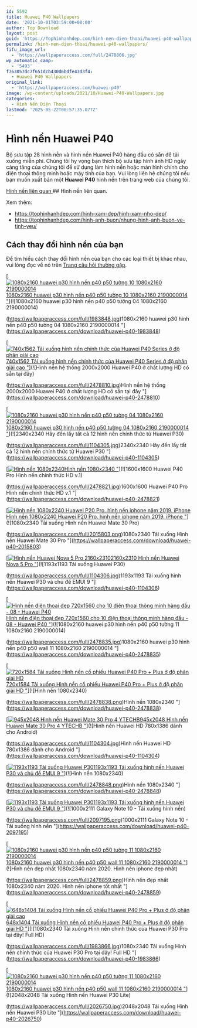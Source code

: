 ```yaml
---
id: 5592
title: Huawei P40 Wallpapers
date: '2021-10-01T03:59:00+00:00'
author: Top Download
layout: post
guid: 'https://Tophinhanhdep.com/hinh-nen-dien-thoai/huawei-p40-wallpapers/'
permalink: /hinh-nen-dien-thoai/huawei-p40-wallpapers/
fifu_image_url:
  - 'https://wallpaperaccess.com/full/2478806.jpg'
wp_automatic_camp:
  - '5493'
f763057dc7f651dcb430d6bdfe43d3f4:
  - Huawei P40 Wallpapers
original_link:
  - 'https://wallpaperaccess.com/huawei-p40'
image: /wp-content/uploads/2021/10/Huawei-P40-Wallpapers.jpg
categories:
  - Hình Nền Điện Thoại
lastmod: '2025-05-22T00:57:35.077Z'
---
```

# Hình nền Huawei P40

Bộ sưu tập 28 hình nền và hình nền Huawei P40 hàng đầu có sẵn để tải xuống miễn phí. Chúng tôi hy vọng bạn thích bộ sưu tập hình ảnh HD ngày càng tăng của chúng tôi để sử dụng làm hình nền hoặc màn hình chính cho điện thoại thông minh hoặc máy tính của bạn. Vui lòng liên hệ chúng tôi nếu bạn muốn xuất bản một **Huawei P40** hình nền trên trang web của chúng tôi.

[Hình nền liên quan ](#related) ## Hình nền liên quan.

   
 Xem thêm:

   
- <https://tophinhanhdep.com/hinh-xam-dep/hinh-xam-nho-dep/>
- <https://tophinhanhdep.com/hinh-anh-buon/nhung-hinh-anh-buon-ve-tinh-yeu/>

## Cách thay đổi hình nền của bạn

Để tìm hiểu cách thay đổi hình nền của bạn cho các loại thiết bị khác nhau, vui lòng đọc về nó trên [Trang câu hỏi thường gặp](https://tophinhanhdep.com/faq/).

  
[[![1080x2160 huawei p30 hình nền p40 p50 tường 10 1080x2160 2190000014](https://wallpaperaccess.com/full/2478806.jpg)1080x2160 huawei p30 hình nền p40 p50 tường 10 1080x2160 2190000014 "](https://wallpaperaccess.com/download/huawei-p40-2478806)](![1080x2160 huawei p30 hình nền p40 p50 tường 04 1080x2160 2190000014)

(https://wallpaperaccess.com/full/1983848.jpg)1080x2160 huawei p30 hình nền p40 p50 tường 04 1080x2160 2190000014 "](https://wallpaperaccess.com/download/huawei-p40-1983848)

[[![740x1562 Tải xuống hình nền chính thức của Huawei P40 Series ở độ phân giải cao](https://wallpaperaccess.com/full/2478809.png)740x1562 Tải xuống hình nền chính thức của Huawei P40 Series ở độ phân giải cao "](https://wallpaperaccess.com/download/huawei-p40-2478809)](![Hình nền hệ thống 2000x2000 Huawei P40 ở chất lượng HD có sẵn tại đây)

(https://wallpaperaccess.com/full/2478810.jpg)Hình nền hệ thống 2000x2000 Huawei P40 ở chất lượng HD có sẵn tại đây "](https://wallpaperaccess.com/download/huawei-p40-2478810)

[[![1080x2160 huawei p30 hình nền p40 p50 tường 04 1080x2160 2190000014](https://wallpaperaccess.com/full/2478811.jpg)1080x2160 huawei p30 hình nền p40 p50 tường 04 1080x2160 2190000014 "](https://wallpaperaccess.com/download/huawei-p40-2478811)](![2340x2340 Hãy đến lấy tất cả 12 hình nền chính thức từ Huawei P30)

(https://wallpaperaccess.com/full/1104305.jpg)2340x2340 Hãy đến lấy tất cả 12 hình nền chính thức từ Huawei P30 "](https://wallpaperaccess.com/download/huawei-p40-1104305)

[[![Hình nền 1080x2340](https://wallpaperaccess.com/full/2478820.png)Hình nền 1080x2340 "](https://wallpaperaccess.com/download/huawei-p40-2478820)](![1600x1600 Huawei P40 Pro Hình nền chính thức HD v.1)

(https://wallpaperaccess.com/full/2478821.jpg)1600x1600 Huawei P40 Pro Hình nền chính thức HD v.1 "](https://wallpaperaccess.com/download/huawei-p40-2478821)

[[![Hình nền 1080x2240 Huawei P20 Pro.  hình nền iphone năm 2019. iPhone](https://wallpaperaccess.com/full/1104309.jpg)Hình nền 1080x2240 Huawei P20 Pro. hình nền iphone năm 2019. iPhone "](https://wallpaperaccess.com/download/huawei-p40-1104309)](![1080x2340 Tải xuống Hình nền Huawei Mate 30 Pro)

(https://wallpaperaccess.com/full/2015803.png)1080x2340 Tải xuống Hình nền Huawei Mate 30 Pro "](https://wallpaperaccess.com/download/huawei-p40-2015803)

[[![Hình nền Huawei Nova 5 Pro 2160x2310](https://wallpaperaccess.com/full/1104260.jpg)2160x2310 Hình nền Huawei Nova 5 Pro "](https://wallpaperaccess.com/download/huawei-p40-1104260)](![1193x1193 Tải xuống Huawei P30)

(https://wallpaperaccess.com/full/1104306.jpg)1193x1193 Tải xuống hình nền Huawei P30 và chủ đề EMUI 9 "](https://wallpaperaccess.com/download/huawei-p40-1104306)

[[![Hình nền điện thoại đẹp 720x1560 cho 10 điện thoại thông minh hàng đầu - 08 - Huawei P40](https://wallpaperaccess.com/full/2478831.jpg)Hình nền điện thoại đẹp 720x1560 cho 10 điện thoại thông minh hàng đầu - 08 - Huawei P40 "](https://wallpaperaccess.com/download/huawei-p40-2478831)](![1080x2160 huawei p30 hình nền p40 p50 tường 11 1080x2160 2190000014)

(https://wallpaperaccess.com/full/2478835.jpg)1080x2160 huawei p30 hình nền p40 p50 wall 11 1080x2160 2190000014 "](https://wallpaperaccess.com/download/huawei-p40-2478835)

[[![720x1584 Tải xuống Hình nền cổ phiếu Huawei P40 Pro + Plus ở độ phân giải HD](https://wallpaperaccess.com/full/2478837.jpg)720x1584 Tải xuống Hình nền cổ phiếu Huawei P40 Pro + Plus ở độ phân giải HD "](https://wallpaperaccess.com/download/huawei-p40-2478837)](![Hình nền 1080x2340)

(https://wallpaperaccess.com/full/2478838.png)Hình nền 1080x2340 "](https://wallpaperaccess.com/download/huawei-p40-2478838)

[[![945x2048 Hình nền Huawei Mate 30 Pro 4 YTECHB](https://wallpaperaccess.com/full/2478841.png)945x2048 Hình nền Huawei Mate 30 Pro 4 YTECHB "](https://wallpaperaccess.com/download/huawei-p40-2478841)](![Hình nền Huawei HD 780x1386 dành cho Android)

(https://wallpaperaccess.com/full/1104304.jpg)Hình nền Huawei HD 780x1386 dành cho Android "](https://wallpaperaccess.com/download/huawei-p40-1104304)

[[![1193x1193 Tải xuống Huawei P30](https://wallpaperaccess.com/full/2478844.jpg)1193x1193 Tải xuống hình nền Huawei P30 và chủ đề EMUI 9 "](https://wallpaperaccess.com/download/huawei-p40-2478844)](![Hình nền 1080x2340)

(https://wallpaperaccess.com/full/2478848.png)Hình nền 1080x2340 "](https://wallpaperaccess.com/download/huawei-p40-2478848)

[[![1193x1193 Tải xuống Huawei P30](https://wallpaperaccess.com/full/1375911.jpg)1193x1193 Tải xuống hình nền Huawei P30 và chủ đề EMUI 9 "](https://wallpaperaccess.com/download/huawei-p40-1375911)](![1000x2111 Galaxy Note 10 - Tải xuống hình nền)

(https://wallpaperaccess.com/full/2097195.png)1000x2111 Galaxy Note 10 - Tải xuống hình nền "](https://wallpaperaccess.com/download/huawei-p40-2097195)

[[![1080x2160 huawei p30 hình nền p40 p50 tường 11 1080x2160 2190000014](https://wallpaperaccess.com/full/1983948.jpg)1080x2160 huawei p30 hình nền p40 p50 wall 11 1080x2160 2190000014 "](https://wallpaperaccess.com/download/huawei-p40-1983948)](![Hình nền đẹp nhất 1080x2340 năm 2020. Hình nền iphone đẹp nhất)

(https://wallpaperaccess.com/full/2478859.png)Hình nền đẹp nhất 1080x2340 năm 2020. Hình nền iphone tốt nhất "](https://wallpaperaccess.com/download/huawei-p40-2478859)

[[![648x1404 Tải xuống Hình nền cổ phiếu Huawei P40 Pro + Plus ở độ phân giải cao](https://wallpaperaccess.com/full/2478862.jpg)648x1404 Tải xuống Hình nền cổ phiếu Huawei P40 Pro + Plus ở độ phân giải HD "](https://wallpaperaccess.com/download/huawei-p40-2478862)](![1080x2340 Tải xuống Hình nền chính thức của Huawei P30 Pro tại đây!  Full HD)

(https://wallpaperaccess.com/full/1983866.jpg)1080x2340 Tải xuống Hình nền chính thức của Huawei P30 Pro tại đây! Full HD "](https://wallpaperaccess.com/download/huawei-p40-1983866)

[[![1080x2160 huawei p30 hình nền p40 p50 tường 11 1080x2160 2190000014](https://wallpaperaccess.com/full/2478868.jpg)1080x2160 huawei p30 hình nền p40 p50 wall 11 1080x2160 2190000014 "](https://wallpaperaccess.com/download/huawei-p40-2478868)](![2048x2048 Tải xuống Hình nền Huawei P30 Lite)

(https://wallpaperaccess.com/full/2026750.jpg)2048x2048 Tải xuống Hình nền Huawei P30 Lite "](https://wallpaperaccess.com/download/huawei-p40-2026750)
